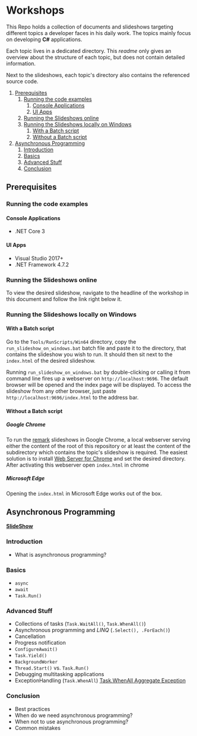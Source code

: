 # Workshops

This Repo holds a collection of documents and slideshows targeting different topics a developer faces in his daily work. The topics mainly focus on developing **C#** applications.

Each topic lives in a dedicated directory. This *readme* only gives an overview about the structure of each topic, but does not contain detailed information.

Next to the slideshows, each topic's directory also contains the referenced source code.

1. [Prerequisites](#prerequisites)
   1. [Running the code examples](#running-the-code-examples)
      1. [Console Applications](#console-applications)
      2. [UI Apps](#ui-apps)
   2. [Running the Slideshows online](#running-the-slideshows-online)
   3. [Running the Slideshows locally on Windows](#running-the-slideshows-locally-on-windows)
      1. [With a Batch script](#with-a-batch-script)
      2. [Without a Batch script](#without-a-batch-script)
2. [Asynchronous Programming](#asynchronous-programming)
   1. [Introduction](#introduction)
   2. [Basics](#basics)
   3. [Advanced Stuff](#advanced-stuff)
   4. [Conclusion](#conclusion)

## Prerequisites

### Running the code examples

#### Console Applications

- .NET Core 3

#### UI Apps

- Visual Studio 2017+
- .NET Framework 4.7.2

### Running the Slideshows online

To view the desired slideshow, navigate to the headline of the workshop in this document and follow the link right below it.

### Running the Slideshows locally on Windows

#### With a Batch script

Go to the `Tools/RunScripts/Win64` directory, copy the `run_slideshow_on_windows.bat` batch file and paste it to the directory, that contains the slideshow you wish to run. It should then sit next to the `index.html` of the desired slideshow.

Running `run_slideshow_on_windows.bat` by double-clicking or calling it from command line fires up a webserver on `http://localhost:9696`. The default browser will be opened and the index page will be displayed. To access the slideshow from any other browser, just paste `http://localhost:9696/index.html` to the address bar.

#### Without a Batch script

##### Google Chrome

To run the [remark](https://github.com/gnab/remark) slideshows in Google Chrome, a local webserver serving either the content of the root of this repository or at least the content of the subdirectory which contains the topic's slideshow is required. The easiest solution is to install [Web Server for Chrome](https://chrome.google.com/webstore/detail/web-server-for-chrome/ofhbbkphhbklhfoeikjpcbhemlocgigb) and set the desired directory. After activating this webserver open `index.html` in chrome

##### Microsoft Edge

Opening the `index.html` in Microsoft Edge works out of the box.

## Asynchronous Programming

[**SlideShow**](https://rodoering.github.io/Workshops/AsynchronousProgramming/index.html)

### Introduction

- What is asynchronous programming?

### Basics

- `async`
- `await`
- `Task.Run()`

### Advanced Stuff

- Collections of tasks (`Task.WaitAll()`, `Task.WhenAll()`)
- Asynchronous programming and *LINQ* (`.Select(), .ForEach()`)
- Cancellation
- Progress notification
- `ConfigureAwait()`
- `Task.Yield()`
- `BackgroundWorker`
- `Thread.Start()` vs. `Task.Run()`
- Debugging multitasking applications
- ExceptionHandling (`Task.WhenAll`) [Task.WhenAll Aggregate Exception](https://stackoverflow.com/questions/12007781/why-doesnt-await-on-task-whenall-throw-an-aggregateexception)
  
### Conclusion

- Best practices
- When do we need asynchronous programming?
- When not to use asynchronous programming?
- Common mistakes
